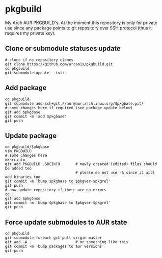 pkgbuild
========

My Arch AUR PKGBUILD's. At the moment this repository is only for private use
since any package points to git repository over SSH protocol (thus it requires
my private key).

Clone or submodule statuses update
----------------------------------

```
# clone if no repository clones
git clone https://github.com/arcan1s/pkgbuild.git
cd pkgbuild
git submodule update --init
```

Add package
-----------

```
cd pkgbuild
git submodule add ssh+git://aur@aur.archlinux.org/$pkgbase.git/
# some changes here if required (see package update below)
git add $pkgbase
git commit -m 'add $pkgbase'
git push
```

Update package
--------------

```
cd pkgbuild/$pkgbase
vim PKGBUILD
# some changes here
mksrcinfo
git add PKGBUILD .SRCINFO       # newly created (edited) files should be added too
                                # please do not use -A since it will add binaries too
git commit -m 'bump $pkgbase to $pkgver-$pkgrel'
git push
# now update repository if there are no errors
cd ..
git add $pkgbase
git commit -m 'bump $pkgbase to $pkgver-$pkgrel'
git push
```

Force update submodules to AUR state
------------------------------------

```
cd pkgbuild
git submodule foreach git pull origin master
git add -A .                    # or something like this
git commit -m 'bump packages to aur versions'
git push
```
